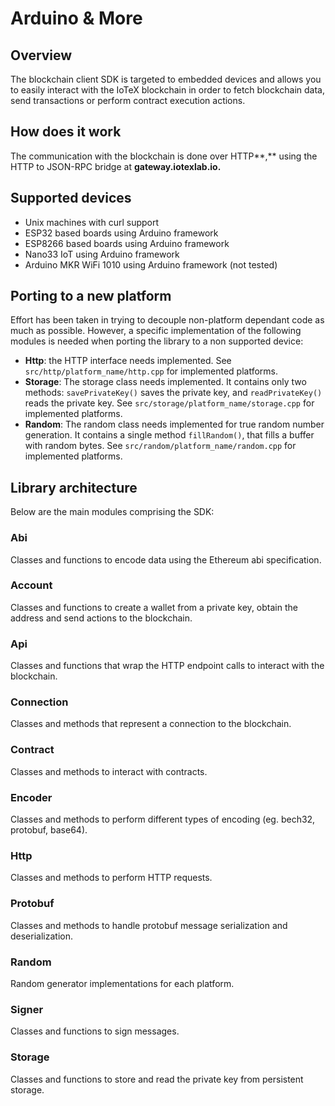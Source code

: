 # Arduino & More

## Overview

The blockchain client SDK is targeted to embedded devices and allows you to easily interact with the IoTeX blockchain in order to fetch blockchain data, send transactions or perform contract execution actions.

## How does it work

The communication with the blockchain is done over HTTP**,** using the HTTP to JSON-RPC bridge at **gateway.iotexlab.io.**

## Supported devices

* Unix machines with curl support
* ESP32 based boards using Arduino framework
* ESP8266 based boards using Arduino framework
* Nano33 IoT using Arduino framework
* Arduino MKR WiFi 1010 using Arduino framework (not tested)

## Porting to a new platform

Effort has been taken in trying to decouple non-platform dependant code as much as possible. However, a specific implementation of the following modules is needed when porting the library to a non supported device:

* **Http**: the HTTP interface needs implemented. See `src/http/platform_name/http.cpp` for implemented platforms.
* **Storage**: The storage class needs implemented. It contains only two methods: `savePrivateKey()` saves the private key, and `readPrivateKey()` reads the private key. See `src/storage/platform_name/storage.cpp` for implemented platforms.
* **Random**: The random class needs implemented for true random number generation. It contains a single method `fillRandom()`, that fills a buffer with random bytes. See `src/random/platform_name/random.cpp` for implemented platforms.

## Library architecture

Below are the main modules comprising the SDK:

### Abi

Classes and functions to encode data using the Ethereum abi specification.

### Account

Classes and functions to create a wallet from a private key, obtain the address and send actions to the blockchain.

### Api

Classes and functions that wrap the HTTP endpoint calls to interact with the blockchain.

### Connection

Classes and methods that represent a connection to the blockchain.

### Contract

Classes and methods to interact with contracts.

### Encoder

Classes and methods to perform different types of encoding (eg. bech32, protobuf, base64).

### Http

Classes and methods to perform HTTP requests.

### Protobuf

Classes and methods to handle protobuf message serialization and deserialization.

### Random

Random generator implementations for each platform.

### Signer

Classes and functions to sign messages.

### Storage

Classes and functions to store and read the private key from persistent storage.

